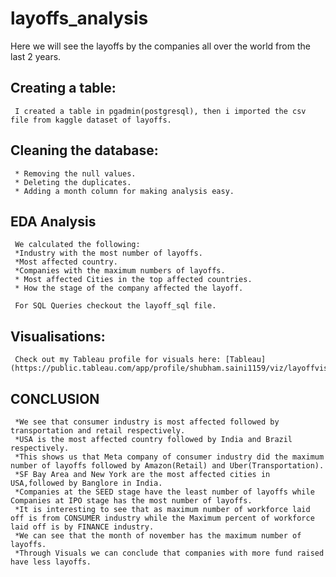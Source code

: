 # layoffs_analysis
  Here we will see the layoffs by the companies all over the world from the last 2 years.
  
  ## Creating a table:
     I created a table in pgadmin(postgresql), then i imported the csv file from kaggle dataset of layoffs.
     
  ## Cleaning the database:
     * Removing the null values.
     * Deleting the duplicates.
     * Adding a month column for making analysis easy.
     
  ## EDA Analysis
     We calculated the following:
     *Industry with the most number of layoffs.
     *Most affected country.
     *Companies with the maximum numbers of layoffs.
     * Most affected Cities in the top affected countries.
     * How the stage of the company affected the layoff.
     
     For SQL Queries checkout the layoff_sql file.
     
  ## Visualisations:
     Check out my Tableau profile for visuals here: [Tableau](https://public.tableau.com/app/profile/shubham.saini1159/viz/layoffvisuals/Dashboard1)
  
  ## CONCLUSION
     *We see that consumer industry is most affected followed by transportation and retail respectively.
     *USA is the most affected country followed by India and Brazil respectively.
     *This shows us that Meta company of consumer industry did the maximum number of layoffs followed by Amazon(Retail) and Uber(Transportation).
     *SF Bay Area and New York are the most affected cities in USA,followed by Banglore in India.
     *Companies at the SEED stage have the least number of layoffs while Companies at IPO stage has the most number of layoffs.
     *It is interesting to see that as maximum number of workforce laid off is from CONSUMER industry while the Maximum percent of workforce laid off is by FINANCE industry.
     *We can see that the month of november has the maximum number of layoffs.
     *Through Visuals we can conclude that companies with more fund raised have less layoffs. 
